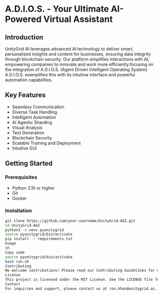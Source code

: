 # A.D.I.O.S. - Your Ultimate AI-Powered Virtual Assistant

## Introduction

UnityGrid AI leverages advanced AI technology to deliver smart, personalized insights and content for businesses, ensuring data integrity through blockchain security. Our platform simplifies interactions with AI, empowering companies to innovate and work more efficiently.focusing on the integration of A.D.I.O.S. (Agent Driven Intelligent Operating System)  A.D.I.O.S. exemplifies this with its intuitive interface and powerful automation capabilities.

## Key Features

- Seamless Communication
- Diverse Task Handling
- Intelligent Automation
- AI Agentic Sharding
- Visual Analysis
- Text Generation
- Blockchain Security
- Scalable Training and Deployment
- Intuitive GUI

## Getting Started

### Prerequisites

- Python 3.10 or higher
- Git
- Docker

### Installation

```sh
git clone https://github.com/your-username/UnityGrid-AGI.git
cd UnityGrid-AGI
python3 -m venv pyunitygrid
source pyunitygrid/bin/activate
pip install -r requirements.txt
Usage
sh
Copy code
source pyunitygrid/bin/activate
bash run.sh
Contributing
We welcome contributions! Please read our Contributing Guidelines for more details on how to contribute to this project.
License
This project is licensed under the MIT License. See the LICENSE file for details.
Contact
For inquiries and support, please contact us at ron.khan@unitygrid.ai.
